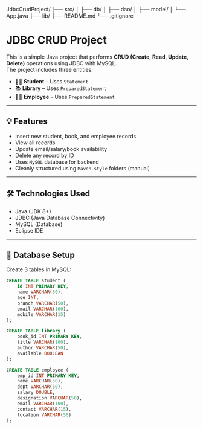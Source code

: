 JdbcCrudProject/
├── src/
│   ├── db/
│   ├── dao/
│   ├── model/
│   └── App.java
├── lib/
├── README.md
└── .gitignore

# JDBC CRUD Project

This is a simple Java project that performs **CRUD (Create, Read, Update, Delete)** operations using JDBC with MySQL.  
The project includes three entities:

- 👩‍🎓 **Student** – Uses `Statement`
- 📚 **Library** – Uses `PreparedStatement`
- 👨‍💼 **Employee** – Uses `PreparedStatement`

---

## 💡 Features

- Insert new student, book, and employee records
- View all records
- Update email/salary/book availability
- Delete any record by ID
- Uses `MySQL` database for backend
- Cleanly structured using `Maven-style` folders (manual)

---

## 🛠️ Technologies Used

- Java (JDK 8+)
- JDBC (Java Database Connectivity)
- MySQL (Database)
- Eclipse IDE

---

## 🔧 Database Setup

Create 3 tables in MySQL:

```sql
CREATE TABLE student (
    id INT PRIMARY KEY,
    name VARCHAR(50),
    age INT,
    branch VARCHAR(50),
    email VARCHAR(100),
    mobile VARCHAR(15)
);

CREATE TABLE library (
    book_id INT PRIMARY KEY,
    title VARCHAR(100),
    author VARCHAR(50),
    available BOOLEAN
);

CREATE TABLE employee (
    emp_id INT PRIMARY KEY,
    name VARCHAR(50),
    dept VARCHAR(50),
    salary DOUBLE,
    designation VARCHAR(50),
    email VARCHAR(100),
    contact VARCHAR(15),
    location VARCHAR(50)
);

